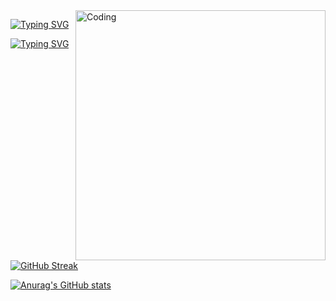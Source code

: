 <img align="right" alt="Coding" width="400" src="https://tenor.com/view/night-gif-22250314">

[![Typing SVG](https://readme-typing-svg.herokuapp.com?font=Fira+Code&pause=1000&center=true&multiline=true&width=435&lines=Eat;Sleep;Code)](https://git.io/typing-svg)

<a href="https://git.io/typing-svg"><img src="https://readme-typing-svg.herokuapp.com?font=Fira+Code&duration=2000&color=00FFFF&center=true&multiline=true&width=435&height=76&lines=Eat;Sleep;Code" alt="Typing SVG" /></a>

[![GitHub Streak](http://github-readme-streak-stats.herokuapp.com?user=kevinbroome&theme=tokyonight&border_radius=5&date_format=j%20M%5B%20Y%5D&mode=weekly)](https://git.io/streak-stats)

[![Anurag's GitHub stats](https://github-readme-stats.vercel.app/api?username=kevinbroome)](https://github.com/anuraghazra/github-readme-stats)
